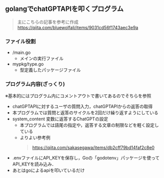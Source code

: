 ## golangでchatGPTAPIを叩くプログラム

> 主にこちらの記事を参考に作成
> https://qiita.com/bluewolfali/items/9031cd56f1743aec3e9a

### ファイル役割
- /main.go
  - メインの実行ファイル
- mypkg/type.go
  - 型定義したパッケージファイル

### プログラム内容(ざっくり) 
※基本的にはプログラム内にコメントアウトで書いてあるのでそちらを参照
- chatGPTAPIに対するユーザの質問入力，chatGPTAPIからの返答の取得
- 本プログラムでは質問と返答のサイクルを2回だけ繰り返すようにしている
- system_content 変数に返答するChatGPTの設定
  - 本プログラムでは語尾の指定や，返答する文章の制限などを軽く設定している
  - よりよい参考例
    > https://qiita.com/sakasegawa/items/db2cff79bd14faf2c8e0
- .envファイルにAPI_KEYを保存し，Goの「godotenv」パッケージを使ってAPI_KEYを読み込み．
- あとはgoによるapiを叩いているだけ
